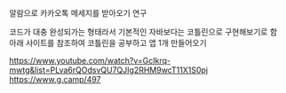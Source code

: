 알람으로 카카오톡 메세지를 받아오기 연구

코드가 대충 완성되가는 형태라서 기본적인 자바보다는 코틀린으로 구현해보기로 함</br>
아래 사이트를 참조하여 코틀린을 공부하고 앱 1개 만들어오기

https://www.youtube.com/watch?v=GcIkrq-mwtg&list=PLva6rQOdsvQU7QJIg2RHM9wcT11X1S0pj </br>
https://www.g.camp/497
